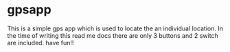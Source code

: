 # gpsapp

This is a simple gps app which is used to locate the an individual location. 
In the time of writing this read me docs there are only 3 buttons and 2 switch are included.
have fun!!
